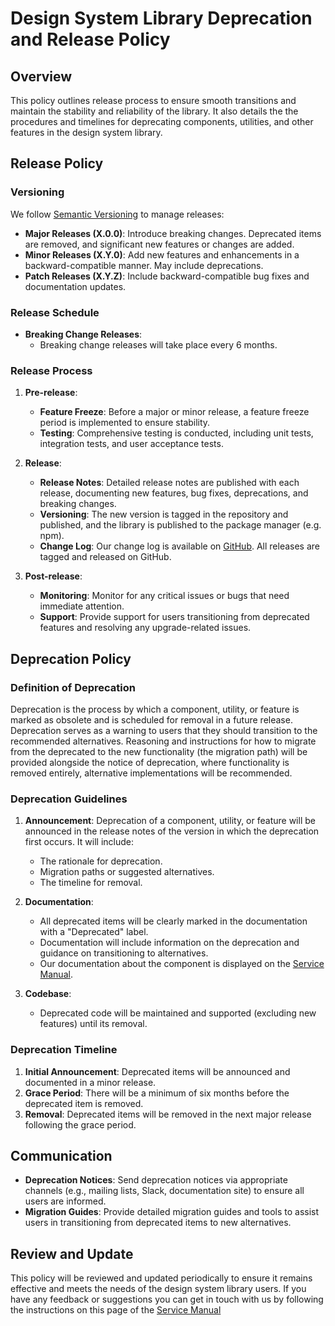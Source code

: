 # Design System Library Deprecation and Release Policy

## Overview

This policy outlines release process to ensure smooth transitions and maintain the stability and reliability of the library. It also details the the procedures and timelines for deprecating components, utilities, and other features in the design system library.

## Release Policy

### Versioning

We follow [Semantic Versioning](https://semver.org/) to manage releases:

-   **Major Releases (X.0.0)**: Introduce breaking changes. Deprecated items are removed, and significant new features or changes are added.
-   **Minor Releases (X.Y.0)**: Add new features and enhancements in a backward-compatible manner. May include deprecations.
-   **Patch Releases (X.Y.Z)**: Include backward-compatible bug fixes and documentation updates.

### Release Schedule

-   **Breaking Change Releases**:
    -   Breaking change releases will take place every 6 months.

### Release Process

1. **Pre-release**:

    - **Feature Freeze**: Before a major or minor release, a feature freeze period is implemented to ensure stability.
    - **Testing**: Comprehensive testing is conducted, including unit tests, integration tests, and user acceptance tests.

2. **Release**:

    - **Release Notes**: Detailed release notes are published with each release, documenting new features, bug fixes, deprecations, and breaking changes.
    - **Versioning**: The new version is tagged in the repository and published, and the library is published to the package manager (e.g. npm).
    - **Change Log**: Our change log is available on [GitHub](https://github.com/ONSdigital/design-system/releases). All releases are tagged and released on GitHub.

3. **Post-release**:
    - **Monitoring**: Monitor for any critical issues or bugs that need immediate attention.
    - **Support**: Provide support for users transitioning from deprecated features and resolving any upgrade-related issues.

## Deprecation Policy

### Definition of Deprecation

Deprecation is the process by which a component, utility, or feature is marked as obsolete and is scheduled for removal in a future release. Deprecation serves as a warning to users that they should transition to the recommended alternatives. Reasoning and instructions for how to migrate from the deprecated to the new functionality (the migration path) will be provided alongside the notice of deprecation, where functionality is removed entirely, alternative implementations will be recommended.

### Deprecation Guidelines

1. **Announcement**: Deprecation of a component, utility, or feature will be announced in the release notes of the version in which the deprecation first occurs. It will include:

    - The rationale for deprecation.
    - Migration paths or suggested alternatives.
    - The timeline for removal.

2. **Documentation**:

    - All deprecated items will be clearly marked in the documentation with a "Deprecated" label.
    - Documentation will include information on the deprecation and guidance on transitioning to alternatives.
    - Our documentation about the component is displayed on the [Service Manual](https://service-manual.ons.gov.uk/).

3. **Codebase**:
    - Deprecated code will be maintained and supported (excluding new features) until its removal.

### Deprecation Timeline

1. **Initial Announcement**: Deprecated items will be announced and documented in a minor release.
2. **Grace Period**: There will be a minimum of six months before the deprecated item is removed.
3. **Removal**: Deprecated items will be removed in the next major release following the grace period.

## Communication

-   **Deprecation Notices**: Send deprecation notices via appropriate channels (e.g., mailing lists, Slack, documentation site) to ensure all users are informed.
-   **Migration Guides**: Provide detailed migration guides and tools to assist users in transitioning from deprecated items to new alternatives.

## Review and Update

This policy will be reviewed and updated periodically to ensure it remains effective and meets the needs of the design system library users. If you have any feedback or suggestions you can get in touch with us by following the instructions on this page of the [Service Manual](https://service-manual.ons.gov.uk/community/our-community/get-in-touch)
